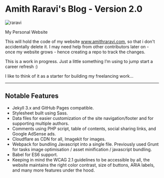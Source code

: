 # Amith Raravi's Blog - Version 2.0

![raravi](https://circleci.com/gh/raravi/amithraravi2.com.svg?style=svg)

My Personal Website

This will hold the code of my website www.amithraravi.com, so that i don't accidentally delete it. I may need help from other contributors later on - once my website grows - hence creating a repo to track the changes.

This is a work in progress. Just a little something I’m using to jump start a career refresh :)

I like to think of it as a starter for building my freelancing work…

---

## Notable Features

* Jekyll 3.x and GitHub Pages compatible.
* Stylesheet built using Sass.
* Data files for easier customization of the site navigation/footer and for supporting multiple authors.
* Comments using PHP script, table of contents, social sharing links, and Google AdSense ads.
* Cloudflare as CDN for all, Imagekit for images.
* Webpack for bundling Javascript into a single file. Previously used Grunt for tasks image optimisation / asset minification / javascript bundling.
* Babel for ES6 support.
* Keeping in mind the WCAG 2.1 guidelines to be accessible by all, the website maintains the right color contrast, size of buttons, ARIA labels, and many more features under the hood.
